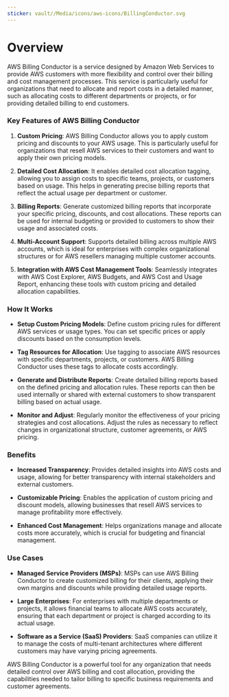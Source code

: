 ```yaml
---
sticker: vault//Media/icons/aws-icons/BillingConductor.svg
---
```

# Overview 

AWS Billing Conductor is a service designed by Amazon Web Services to provide AWS customers with more flexibility and control over their billing and cost management processes. This service is particularly useful for organizations that need to allocate and report costs in a detailed manner, such as allocating costs to different departments or projects, or for providing detailed billing to end customers.

### Key Features of AWS Billing Conductor

1. **Custom Pricing**: AWS Billing Conductor allows you to apply custom pricing and discounts to your AWS usage. This is particularly useful for organizations that resell AWS services to their customers and want to apply their own pricing models.
    
2. **Detailed Cost Allocation**: It enables detailed cost allocation tagging, allowing you to assign costs to specific teams, projects, or customers based on usage. This helps in generating precise billing reports that reflect the actual usage per department or customer.
    
3. **Billing Reports**: Generate customized billing reports that incorporate your specific pricing, discounts, and cost allocations. These reports can be used for internal budgeting or provided to customers to show their usage and associated costs.
    
4. **Multi-Account Support**: Supports detailed billing across multiple AWS accounts, which is ideal for enterprises with complex organizational structures or for AWS resellers managing multiple customer accounts.
    
5. **Integration with AWS Cost Management Tools**: Seamlessly integrates with AWS Cost Explorer, AWS Budgets, and AWS Cost and Usage Report, enhancing these tools with custom pricing and detailed allocation capabilities.
    

### How It Works

- **Setup Custom Pricing Models**: Define custom pricing rules for different AWS services or usage types. You can set specific prices or apply discounts based on the consumption levels.
    
- **Tag Resources for Allocation**: Use tagging to associate AWS resources with specific departments, projects, or customers. AWS Billing Conductor uses these tags to allocate costs accordingly.
    
- **Generate and Distribute Reports**: Create detailed billing reports based on the defined pricing and allocation rules. These reports can then be used internally or shared with external customers to show transparent billing based on actual usage.
    
- **Monitor and Adjust**: Regularly monitor the effectiveness of your pricing strategies and cost allocations. Adjust the rules as necessary to reflect changes in organizational structure, customer agreements, or AWS pricing.
    

### Benefits

- **Increased Transparency**: Provides detailed insights into AWS costs and usage, allowing for better transparency with internal stakeholders and external customers.
    
- **Customizable Pricing**: Enables the application of custom pricing and discount models, allowing businesses that resell AWS services to manage profitability more effectively.
    
- **Enhanced Cost Management**: Helps organizations manage and allocate costs more accurately, which is crucial for budgeting and financial management.
    

### Use Cases

- **Managed Service Providers (MSPs)**: MSPs can use AWS Billing Conductor to create customized billing for their clients, applying their own margins and discounts while providing detailed usage reports.
    
- **Large Enterprises**: For enterprises with multiple departments or projects, it allows financial teams to allocate AWS costs accurately, ensuring that each department or project is charged according to its actual usage.
    
- **Software as a Service (SaaS) Providers**: SaaS companies can utilize it to manage the costs of multi-tenant architectures where different customers may have varying pricing agreements.
    

AWS Billing Conductor is a powerful tool for any organization that needs detailed control over AWS billing and cost allocation, providing the capabilities needed to tailor billing to specific business requirements and customer agreements.